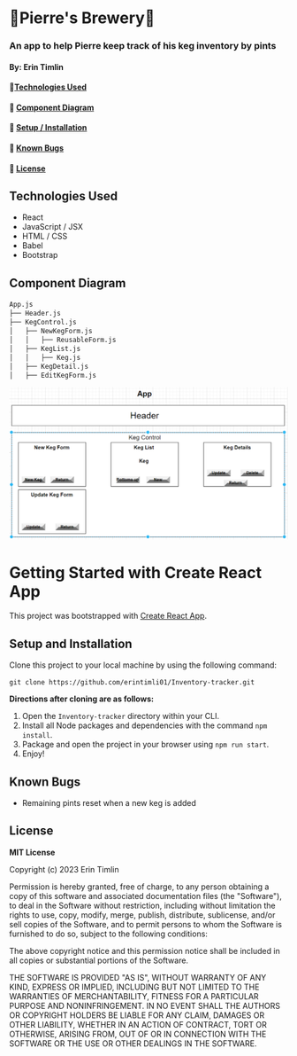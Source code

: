 # 🍻Pierre's Brewery🍻

### An app to help Pierre keep track of his keg inventory by pints

#### By: Erin Timlin

#### 🍻[Technologies Used](#technologies-used)
#### 🍺 [Component Diagram](#component-diagram)
#### 🍻 [Setup / Installation](#setup-and-installation)
#### 🍺 [Known Bugs](#known-bugs)
#### 🍻 [License](#license)

## Technologies Used
* React
* JavaScript / JSX
* HTML / CSS
* Babel
* Bootstrap



## Component Diagram
```
App.js
├── Header.js
├── KegControl.js
│   ├── NewKegForm.js
│   │   ├── ReusableForm.js
│   ├── KegList.js   
│   │   ├── Keg.js
│   ├── KegDetail.js   
│   ├── EditKegForm.js            
```
![design](BreweryDiagram.png)
# Getting Started with Create React App

This project was bootstrapped with [Create React App](https://github.com/facebook/create-react-app).

## Setup and Installation

Clone this project to your local machine by using the following command:
```
git clone https://github.com/erintimli01/Inventory-tracker.git
```

**Directions after cloning are as follows:**
1. Open the `Inventory-tracker` directory within your CLI.
2. Install all Node packages and dependencies with the command `npm install`.
3. Package and open the project in your browser using `npm run start`.
4. Enjoy!

## Known Bugs

* Remaining pints reset when a new keg is added 

## License

**MIT License**

Copyright (c) 2023 Erin Timlin

Permission is hereby granted, free of charge, to any person obtaining a copy
of this software and associated documentation files (the "Software"), to deal
in the Software without restriction, including without limitation the rights
to use, copy, modify, merge, publish, distribute, sublicense, and/or sell
copies of the Software, and to permit persons to whom the Software is
furnished to do so, subject to the following conditions:

The above copyright notice and this permission notice shall be included in all
copies or substantial portions of the Software.

THE SOFTWARE IS PROVIDED "AS IS", WITHOUT WARRANTY OF ANY KIND, EXPRESS OR
IMPLIED, INCLUDING BUT NOT LIMITED TO THE WARRANTIES OF MERCHANTABILITY,
FITNESS FOR A PARTICULAR PURPOSE AND NONINFRINGEMENT. IN NO EVENT SHALL THE
AUTHORS OR COPYRIGHT HOLDERS BE LIABLE FOR ANY CLAIM, DAMAGES OR OTHER
LIABILITY, WHETHER IN AN ACTION OF CONTRACT, TORT OR OTHERWISE, ARISING FROM,
OUT OF OR IN CONNECTION WITH THE SOFTWARE OR THE USE OR OTHER DEALINGS IN THE
SOFTWARE.

